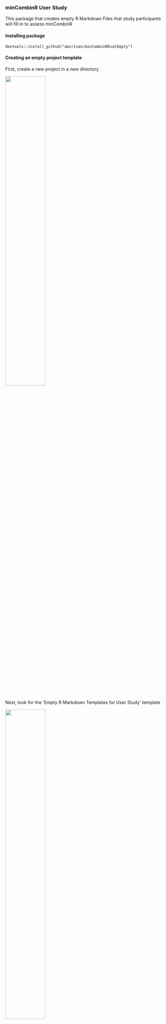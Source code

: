 ### minCombinR User Study

This package that creates empty R Markdown Files that study participants will fill in to assess minCombinR

#### Installing package

```
devtools::install_github("amcrisan/minCombinREvalEmpty")
```

#### Creating an empty project template

First, create a new project in a new directory

<img src ="https://user-images.githubusercontent.com/5395870/61008585-ca518100-a324-11e9-953c-51e567aa6ef4.png" height="50%" width="50%" alt-text="Using RStudio Menu, create a new project">

Next, look for the 'Empty R Markdown Templates for User Study' template

<img src ="https://user-images.githubusercontent.com/5395870/61008584-c9b8ea80-a324-11e9-8587-da993c1ff717.png" height="50%" width="50%" alt-text="From the template options, find the one called Empty R markdown Templates for User Study">


Finally, provide the additional information necessary to create the project. I recommend opening the project in a new session. After that, you're all ready to go!

<img src ="https://user-images.githubusercontent.com/5395870/61008583-c9b8ea80-a324-11e9-9b90-fd66902ccc05.png" height="50%" width="50%" alt-text="Finally, add a directory name and the participant ID number">



**Note:** Right now, there is a hardcoded line in R/getting_started.R that assume all projects will land in the following path: ~/Dropbox/UserStudy/minCombinR. I will change that later, but if you happen to fork this package structure to make your own templates be aware of this. 


#### Getting Started
Three files will show up:

1) Instructions.md

2) 00_minCombinR_Tutorial.Rmd

3) 01_minCombinR_Assessment.Rmd

The R Markdown documents are empty templates that will be filled in by the user. The study participant will go through the tutorial first and then the assessment. Following the completion of these tasks, study participants are asked to fill out an online survey.

